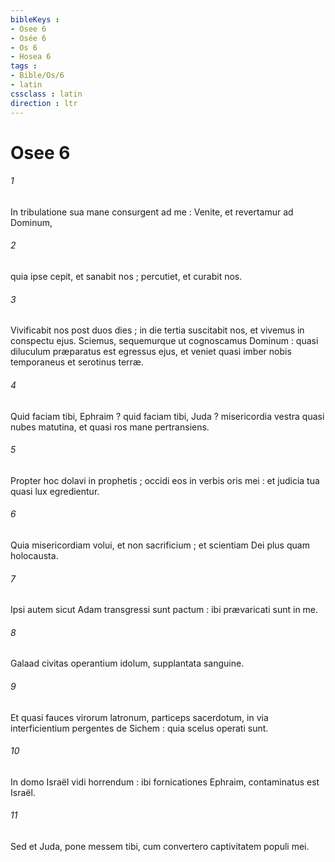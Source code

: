 ```yaml
---
bibleKeys : 
- Osee 6
- Osée 6
- Os 6
- Hosea 6
tags : 
- Bible/Os/6
- latin
cssclass : latin
direction : ltr
---
```


# Osee 6

###### 1
In tribulatione sua mane consurgent ad me : Venite, et revertamur ad Dominum,
###### 2
quia ipse cepit, et sanabit nos ; percutiet, et curabit nos.
###### 3
Vivificabit nos post duos dies ; in die tertia suscitabit nos, et vivemus in conspectu ejus. Sciemus, sequemurque ut cognoscamus Dominum : quasi diluculum præparatus est egressus ejus, et veniet quasi imber nobis temporaneus et serotinus terræ.
###### 4
Quid faciam tibi, Ephraim ? quid faciam tibi, Juda ? misericordia vestra quasi nubes matutina, et quasi ros mane pertransiens.
###### 5
Propter hoc dolavi in prophetis ; occidi eos in verbis oris mei : et judicia tua quasi lux egredientur.
###### 6
Quia misericordiam volui, et non sacrificium ; et scientiam Dei plus quam holocausta.
###### 7
Ipsi autem sicut Adam transgressi sunt pactum : ibi prævaricati sunt in me.
###### 8
Galaad civitas operantium idolum, supplantata sanguine.
###### 9
Et quasi fauces virorum latronum, particeps sacerdotum, in via interficientium pergentes de Sichem : quia scelus operati sunt.
###### 10
In domo Israël vidi horrendum : ibi fornicationes Ephraim, contaminatus est Israël.
###### 11
Sed et Juda, pone messem tibi, cum convertero captivitatem populi mei.
